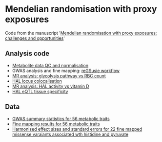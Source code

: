 # Mendelian randomisation with proxy exposures
Code from the manuscript '[Mendelian randomisation with proxy exposures: challenges and opportunities](https://doi.org/10.1101/2024.10.21.24315891)'

## Analysis code
* [Metabolite data QC and normalisation](https://github.com/AlasooLab/MR_with_proxy_exposures/blob/main/code/ukbb_300k_QC.R)
* GWAS analysis and fine mapping: [reGSusie workflow](https://github.com/AlasooLab/reGSusie)
* [MR analysis: glycolysis pathway vs RBC count](https://github.com/AlasooLab/MR_with_proxy_exposures/blob/main/code/Fig2_pyruvate.R)
* [HAL locus colocalisation](https://github.com/AlasooLab/MR_with_proxy_exposures/blob/main/code/Fig3_HAL_coloc.R)
* [MR analysis: HAL activity vs vitamin D](https://github.com/AlasooLab/MR_with_proxy_exposures/blob/main/code/Fig5_HAL_MR.R)
* [HAL eQTL tissue specificity](https://github.com/AlasooLab/MR_with_proxy_exposures/blob/main/code/FigS3_HAL_volcano_plot.R)

## Data
* [GWAS summary statistics for 56 metabolic traits](https://doi.org/10.5281/zenodo.13821209)
* [Fine mapping results for 56 metabolic traits](https://doi.org/10.5281/zenodo.13821038)
* [Harmonised effect sizes and standard errors for 22 fine mapped missense varaiants associated wth histidine and pyruvate](https://github.com/AlasooLab/MR_with_proxy_exposures/blob/main/data/glucose_pyruvate_histidine_missense.tsv)
